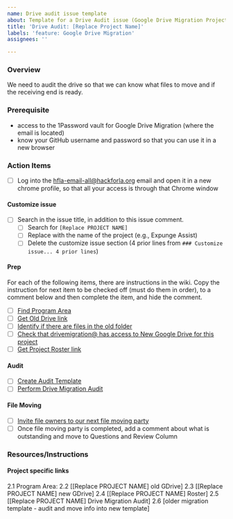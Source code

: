```yaml
---
name: Drive audit issue template
about: Template for a Drive Audit issue (Google Drive Migration Project)
title: 'Drive Audit: [Replace Project Name]'
labels: 'feature: Google Drive Migration'
assignees: ''

---
```


### Overview
We need to audit the drive so that we can know what files to move and if the receiving end is ready.

### Prerequisite
-  access to the 1Password vault for Google Drive Migration (where the email is located)
- know your GitHub username and password so that you can use it in a new browser

### Action Items
- [ ] Log into the hfla-email-all@hackforla.org email and open it in a new chrome profile, so that all your access is through that Chrome window

#### Customize issue
- [ ] Search in the issue title, in addition to this issue comment. 
   - [ ] Search for `[Replace PROJECT NAME]`
   - [ ] Replace with the name of the project (e.g., Expunge Assist)
   - [ ] Delete the customize issue section (4 prior lines from ```### Customize issue... 4 prior lines```)

#### Prep
For each of the following items, there are instructions in the wiki.  Copy the instruction for next item to be checked off (must do them in order), to a comment below and then complete the item, and hide the comment. 
- [ ] [Find Program Area](https://github.com/hackforla/google-drive-migration/wiki/find-program-area)
- [ ] [Get Old Drive link](https://github.com/hackforla/google-drive-migration/wiki/get-old-drive-link)
- [ ] [Identify if there are files in the old folder](https://github.com/hackforla/google-drive-migration/wiki/are-there-files-to-move)
- [ ] [Check that drivemigration@ has access to New Google Drive for this project](https://github.com/hackforla/google-drive-migration/wiki/get-access-to-teams-new-google-drive)
- [ ] [Get Project Roster link](https://github.com/hackforla/google-drive-migration/wiki/get-project-roster)

#### Audit
- [ ] [Create Audit Template](https://github.com/hackforla/google-drive-migration/wiki/create-audit-template)
- [ ] [Perform Drive Migration Audit](https://github.com/hackforla/google-drive-migration/wiki/perform-drive-migration-audit)

#### File Moving
- [ ] [Invite file owners to our next file moving party](https://github.com/hackforla/google-drive-migration/wiki/invite-owners-to-move-files)
- [ ] Once file moving party is completed, add a comment about what is outstanding and move to Questions and Review Column

### Resources/Instructions
#### Project specific links
2.1 Program Area: 
2.2 [[Replace PROJECT NAME] old GDrive]
2.3 [[Replace PROJECT NAME] new GDrive]
2.4 [[Replace PROJECT NAME] Roster]
2.5 [[Replace PROJECT NAME] Drive Migration Audit]
2.6 [older migration template - audit and move info into new template]
